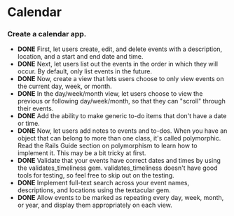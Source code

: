 # Calendar
### Create a calendar app.

* **DONE** First, let users create, edit, and delete events with a description, location, and a start and end date and time.
* **DONE** Next, let users list out the events in the order in which they will occur. By default, only list events in the future.
* **DONE** Now, create a view that lets users choose to only view events on the current day, week, or month.
* **DONE** In the day/week/month view, let users choose to view the previous or following day/week/month, so that they can "scroll" through their events.
* **DONE** Add the ability to make generic to-do items that don't have a date or time.
* **DONE** Now, let users add notes to events and to-dos. When you have an object that can belong to more than one class, it's called polymorphic. Read the Rails Guide section on polymorphism to learn how to implement it. This may be a bit tricky at first.
* **DONE** Validate that your events have correct dates and times by using the validates_timeliness gem. validates_timeliness doesn't have good tools for testing, so feel free to skip out on the testing.
* **DONE** Implement full-text search across your event names, descriptions, and locations using the textacular gem.
* **DONE** Allow events to be marked as repeating every day, week, month, or year, and display them appropriately on each view.
